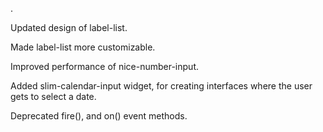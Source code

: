 .

Updated design of label-list.

Made label-list more customizable.

Improved performance of nice-number-input.

Added slim-calendar-input widget, for creating interfaces where the user gets to select a date.

Deprecated fire(), and on() event methods.